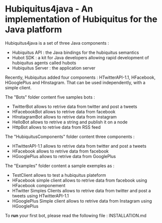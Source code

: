 # Hubiquitus4java - An implementation of Hubiquitus for the Java platform

Hubiquitus4java is a set of three Java components :

* Hubiquitus API : the Java bindings for the hubiquitus semantics
* Hubot SDK : a kit for Java developers allowing rapid development of hubiquitus agents called hubots
* Hubiquitus Server : the application server

Recently, Hubiquitus added four components : HTwitterAPI-1.1, HFacebook, HGooglePlus and HInstagram. That can be used independently, with a simple client.

The "Bots" folder content five samples bots :

* TwitterBot allows to retrive data from twitter and post a tweets
* HFacebookBot allows to retrive data from facebook
* HInstagramBot allows to retrive data from instagram 
* HelloBot allows to retrive a string and publish it on a node
* HttpBot allows to retrive data from RSS feed


The "HubiquitusComponents" folder content three components :

* HTwitterAPI-1.1 allows to retrive data from twitter and post a tweets 
* HFacebook allows to retrive data from facebook 
* HGooglePlus allows to retrive data from GooglePlus


The "Examples" folder content a sample exemples as :

* TestClient allows to test a hubiquitus plateform
* HFacebook simple client allows to retrive data from facebook using HFacebook componement
* HTwitter Simples Clients allows to retrive data from twitter and post a tweets using HTwitterAPI-1.1
* HGooglePlus Simple client allows to retrive data from Instagram using HGooglePlus


To **run** your first bot, please read the following file : INSTALLATION.md

